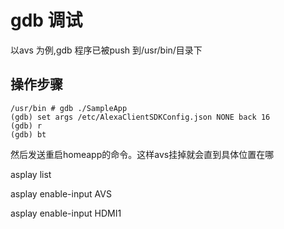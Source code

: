 

# gdb 调试

以avs 为例,gdb 程序已被push 到/usr/bin/目录下

## 操作步骤

```
/usr/bin # gdb ./SampleApp
(gdb) set args /etc/AlexaClientSDKConfig.json NONE back 16 
(gdb) r
(gdb) bt
```

然后发送重启homeapp的命令。这样avs挂掉就会直到具体位置在哪

asplay list

asplay enable-input AVS

asplay enable-input HDMI1